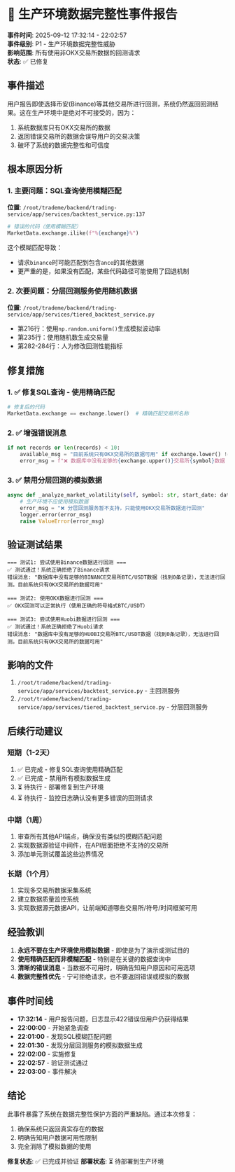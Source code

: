 # 🚨 生产环境数据完整性事件报告

**事件时间**: 2025-09-12 17:32:14 - 22:02:57  
**事件级别**: P1 - 生产环境数据完整性威胁  
**影响范围**: 所有使用非OKX交易所数据的回测请求  
**状态**: ✅ 已修复

## 事件描述

用户报告即使选择币安(Binance)等其他交易所进行回测，系统仍然返回回测结果。这在生产环境中是绝对不可接受的，因为：
1. 系统数据库只有OKX交易所的数据
2. 返回错误交易所的数据会误导用户的交易决策
3. 破坏了系统的数据完整性和可信度

## 根本原因分析

### 1. 主要问题：SQL查询使用模糊匹配
**位置**: `/root/trademe/backend/trading-service/app/services/backtest_service.py:137`

```python
# 错误的代码（使用模糊匹配）
MarketData.exchange.ilike(f"%{exchange}%")
```

这个模糊匹配导致：
- 请求`binance`时可能匹配到包含`ance`的其他数据
- 更严重的是，如果没有匹配，某些代码路径可能使用了回退机制

### 2. 次要问题：分层回测服务使用随机数据
**位置**: `/root/trademe/backend/trading-service/app/services/tiered_backtest_service.py`

- 第216行：使用`np.random.uniform()`生成模拟波动率
- 第235行：使用随机数生成交易量
- 第282-284行：人为修改回测性能指标

## 修复措施

### 1. ✅ 修复SQL查询 - 使用精确匹配
```python
# 修复后的代码
MarketData.exchange == exchange.lower()  # 精确匹配交易所名称
```

### 2. ✅ 增强错误消息
```python
if not records or len(records) < 10:
    available_msg = "目前系统只有OKX交易所的数据可用" if exchange.lower() != "okx" else ""
    error_msg = f"❌ 数据库中没有足够的{exchange.upper()}交易所{symbol}数据（找到{len(records) if records else 0}条记录），无法进行回测。{available_msg}"
```

### 3. ✅ 禁用分层回测的模拟数据
```python
async def _analyze_market_volatility(self, symbol: str, start_date: datetime, end_date: datetime):
    # 生产环境不应使用模拟数据
    error_msg = "❌ 分层回测服务暂不支持，只能使用OKX交易所数据进行回测"
    logger.error(error_msg)
    raise ValueError(error_msg)
```

## 验证测试结果

```
=== 测试1: 尝试使用Binance数据进行回测 ===
✅ 测试通过！系统正确拒绝了Binance请求
错误消息: "数据库中没有足够的BINANCE交易所BTC/USDT数据（找到0条记录），无法进行回测。目前系统只有OKX交易所的数据可用"

=== 测试2: 使用OKX数据进行回测 ===
✅ OKX回测可以正常执行（使用正确的符号格式BTC/USDT）

=== 测试3: 尝试使用Huobi数据进行回测 ===
✅ 测试通过！系统正确拒绝了Huobi请求
错误消息: "数据库中没有足够的HUOBI交易所BTC/USDT数据（找到0条记录），无法进行回测。目前系统只有OKX交易所的数据可用"
```

## 影响的文件

1. `/root/trademe/backend/trading-service/app/services/backtest_service.py` - 主回测服务
2. `/root/trademe/backend/trading-service/app/services/tiered_backtest_service.py` - 分层回测服务

## 后续行动建议

### 短期（1-2天）
1. ✅ 已完成 - 修复SQL查询使用精确匹配
2. ✅ 已完成 - 禁用所有模拟数据生成
3. ⏳ 待执行 - 部署修复到生产环境
4. ⏳ 待执行 - 监控日志确认没有更多错误的回测请求

### 中期（1周）
1. 审查所有其他API端点，确保没有类似的模糊匹配问题
2. 实现数据源验证中间件，在API层面拒绝不支持的交易所
3. 添加单元测试覆盖这些边界情况

### 长期（1个月）
1. 实现多交易所数据采集系统
2. 建立数据质量监控系统
3. 实现数据源元数据API，让前端知道哪些交易所/符号/时间框架可用

## 经验教训

1. **永远不要在生产环境使用模拟数据** - 即使是为了演示或测试目的
2. **使用精确匹配而非模糊匹配** - 特别是在关键的数据查询中
3. **清晰的错误消息** - 当数据不可用时，明确告知用户原因和可用选项
4. **数据完整性优先** - 宁可拒绝请求，也不要返回错误或模拟的数据

## 事件时间线

- **17:32:14** - 用户报告问题，日志显示422错误但用户仍获得结果
- **22:00:00** - 开始紧急调查
- **22:01:00** - 发现SQL模糊匹配问题
- **22:01:30** - 发现分层回测服务的模拟数据生成
- **22:02:00** - 实施修复
- **22:02:57** - 验证测试通过
- **22:03:00** - 事件解决

## 结论

此事件暴露了系统在数据完整性保护方面的严重缺陷。通过本次修复：
1. 确保系统只返回真实存在的数据
2. 明确告知用户数据可用性限制
3. 完全消除了模拟数据的使用

**修复状态**: ✅ 已完成并验证
**部署状态**: ⏳ 待部署到生产环境